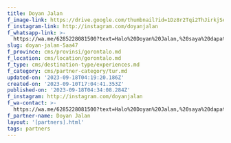 ```yaml
---
title: Doyan Jalan
f_image-link: https://drive.google.com/thumbnail?id=1Dz8r2Tqi2ThJirkjSe8usSh9JBjpXqx0
f_instagram-link: http://instagram.com/doyanjalan
f_whatsapp-link: >-
  https://wa.me/6285228081500?text=Halo%20Doyan%20Jalan,%20saya%20dapat%20info%20dari%20@loocale.id%20dan%20punya%20pertanyaan
slug: doyan-jalan-5aa47
f_province: cms/provinsi/gorontalo.md
f_location: cms/location/gorontalo.md
f_type: cms/destination-type/experiences.md
f_category: cms/partner-category/tur.md
updated-on: '2023-09-18T04:19:20.186Z'
created-on: '2023-09-10T17:04:41.353Z'
published-on: '2023-09-18T04:34:08.284Z'
f_instagram: http://instagram.com/doyanjalan
f_wa-contact: >-
  https://wa.me/6285228081500?text=Halo%20Doyan%20Jalan,%20saya%20dapat%20info%20dari%20@loocale.id%20dan%20punya%20pertanyaan
f_partner-name: Doyan Jalan
layout: '[partners].html'
tags: partners
---
```



